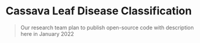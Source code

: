 # Cassava Leaf Disease Classification
> Our research team plan to publish open-source code with description here in January 2022

